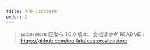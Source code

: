 ```yaml
---
title: 关于 icestore
order: 1
---
```


> @ice/store 已发布 1.0.0 版本，文档请参考 README：https://github.com/ice-lab/icestore#icestore

